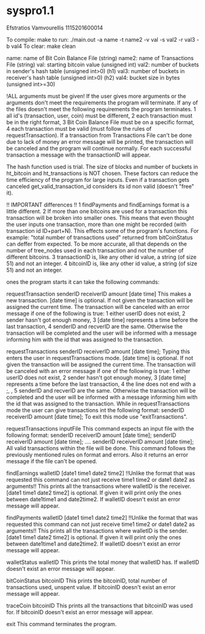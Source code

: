 # syspro1.1
Efstratios Vamvourellis 1115201600014

To compile: make
to run:     ./main.out -a name -t name2 -v val -s val2 -r val3 -b val4
To clear:   make clean

name:   name of Bit Coin Balance File (string)
name2:  name of Transactions File (string)
val:    starting bitcoin value (unsigned int)
val2:   number of buckets in sender's hash table (unsigned int>0) (h1)
val3:   number of buckets in receiver's hash table (unsigned int>0) (h2)
val4:   bucket size in bytes (unsigned int>=30)

!ALL arguments must be given!
If the user gives more arguments or the arguments don't meet the requirements
the program will terminate. If any of the files doesn't meet the following requirements
the program terminates. 1 all id's (transaction, user, coin) must be different,
2 each transaction must be in the right format, 3 Bit Coin Balance File must be on
a specific format, 4 each transaction must be valid (must follow the rules of requestTransaction).
If a transaction from Transactions File can't be done due to lack of money an error
message will be printed, the transaction will be canceled and the program will
continue normally. For each successful transaction a message with the transactionID will appear.

The hash function used is trial. The size of blocks and number of buckets in
ht_bitcoin and ht_transactions is NOT chosen. These factors can reduce the time
efficiency of the program for large inputs.
Even if a transaction gets canceled get_valid_transaction_id considers its id non
valid (doesn't "free" it).

!! IMPORTANT differences !!
1 findPayments and findEarnings format is a little different.
2 If more than one bitcoins are used for a transaction this transaction will be
  broken into smaller ones. This means that even thought the user inputs one transaction,
  more than one might be recorded (with transaction id ID+part+N). This effects
  some of the program's functions. For example: "total number of transactions used"
  returned from bitCoinStatus can deffer from expected.
  To be more accurate, all that depends on the number of tree_nodes used in each
  transaction and not the number of different bitcoins.
3 transactionID is, like any other id value, a string (of size 51) and not an integer.
4 bitcoinID is, like any other id value, a string (of size 51) and not an integer.


ones the program starts it can take the following commands:

  requestTransaction senderID receiverID amount [date time]
    This makes a new transaction. [date time] is optional. If not given the
    transaction will be assigned the current time.
    The transaction will be canceled with an
    error message if one of the following is true: 1 either userID does not
    exist, 2 sender hasn't got enough money, 3 [date time] represents a time
    before the last transaction, 4 senderID and recverID are the same. Otherwise the transaction will be completed and
    the user will be informed with a message informing him with the id that was
    assigned to the transaction.

  requestTransactions senderID receiverID amount [date time];
    Typing this enters the user in requestTransactions mode. [date time] is
    optional. If not given the transaction will be assigned the current time.
    The transaction will be canceled with an
    error message if one of the following is true: 1 either userID does not
    exist, 2 sender hasn't got enough money, 3 [date time] represents a time
    before the last transaction, 4 the line does not end with a ;, , 5 senderID and recverID are the same.
    Otherwise the transaction will be completed and
    the user will be informed with a message informing him with the id that was
    assigned to the transaction. While in requestTransactions mode the user can
    give transactions int the following format: senderID receiverID amount [date time];
    To exit this mode use "exitTransactions".

  requestTransactions inputFile
    This command expects an input file with the following format:
      senderID receiverID amount [date time];
      senderID receiverID amount [date time];
      ....
      senderID receiverID amount [date time];
    All valid transactions within the file will be done. This command follows the
    previously mentioned rules on format and errors. Also it returns an error
    message if the file can't be opened.

  findEarnings walletID [date1 time1 date2 time2]
    !!Unlike the format that was requested this command can not just receive
    time1 time2 or date1 date2 as arguments!!
    This prints all the transactions where walletID is the receiver. [date1
    time1 date2 time2] is optional. If given it will print only the ones between
    date1time1 and date2time2. If walletID doesn't exist an error message will appear.

  findPayments walletID [date1 time1 date2 time2]
    !!Unlike the format that was requested this command can not just receive
    time1 time2 or date1 date2 as arguments!!
    This prints all the transactions where walletID is the sender. [date1 time1
    date2 time2] is optional. If given it will print only the ones between
    date1time1 and date2time2. If walletID doesn't exist an error message will appear.

  walletStatus walletID
    This prints the total money that walletID has. If walletID doesn't exist an
    error message will appear.

  bitCoinStatus bitcoinID
    This prints the bitcoinID, total number of transactions used, unspent value.
    If bitcoinID doesn't exist an error message will appear.

  traceCoin bitcoinID
    This prints all the transactions that bitcoinID was used for. If bitcoinID
    doesn't exist an error message will appear.

  exit
    This command terminates the program.
